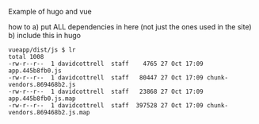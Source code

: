 Example of hugo and vue

how to
    a) put ALL dependencies in here (not just the ones used in the site)
    b) include this in hugo

    vueapp/dist/js $ lr
    total 1008
    -rw-r--r--  1 davidcottrell  staff    4765 27 Oct 17:09 app.445b8fb0.js
    -rw-r--r--  1 davidcottrell  staff   80447 27 Oct 17:09 chunk-vendors.869468b2.js
    -rw-r--r--  1 davidcottrell  staff   23868 27 Oct 17:09 app.445b8fb0.js.map
    -rw-r--r--  1 davidcottrell  staff  397528 27 Oct 17:09 chunk-vendors.869468b2.js.map
